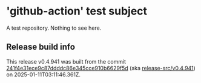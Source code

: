 # 'github-action' test subject

A test repository. Nothing to see here.


## Release build info

This release v0.4.941 was built from the commit [241f4e31ece9c87ddddc86e345cce910b6629f5d](https://github.com/kattecon/gh-release-test-ga/tree/241f4e31ece9c87ddddc86e345cce910b6629f5d) (aka [release-src/v0.4.941](https://github.com/kattecon/gh-release-test-ga/tree/release-src/v0.4.941)) on 2025-01-11T03:11:46.361Z.
        